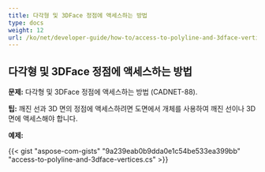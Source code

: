 ```yaml
---
title: 다각형 및 3DFace 정점에 액세스하는 방법
type: docs
weight: 12
url: /ko/net/developer-guide/how-to/access-to-polyline-and-3dface-vertices/
---
```


## **다각형 및 3DFace 정점에 액세스하는 방법**

**문제:** 다각형 및 3DFace 정점에 액세스하는 방법 (CADNET-88).

**팁:** 깨진 선과 3D 면의 정점에 액세스하려면 도면에서 개체를 사용하여 깨진 선이나 3D 면에 액세스해야 합니다.

**예제:**

{{< gist "aspose-com-gists" "9a239eab0b9dda0e1c54be533ea399bb" "access-to-polyline-and-3dface-vertices.cs" >}}
